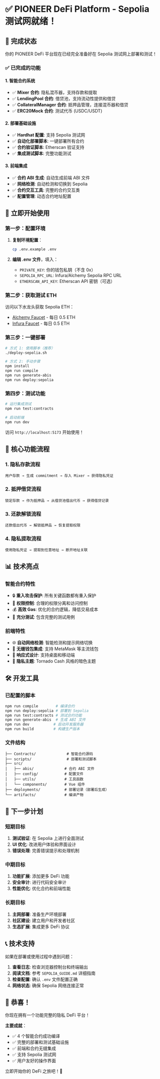 # ✅ PIONEER DeFi Platform - Sepolia 测试网就绪！

## 🎉 完成状态

你的 PIONEER DeFi 平台现在已经完全准备好在 Sepolia 测试网上部署和测试！

### ✅ 已完成的功能

#### 1. 智能合约系统
- ✅ **Mixer 合约**: 隐私混币器，支持存款和提取
- ✅ **LendingPool 合约**: 借贷池，支持流动性提供和借贷
- ✅ **CollateralManager 合约**: 抵押品管理，连接混币器和借贷
- ✅ **ERC20Mock 合约**: 测试代币 (USDC/USDT)

#### 2. 部署基础设施
- ✅ **Hardhat 配置**: 支持 Sepolia 测试网
- ✅ **自动化部署脚本**: 一键部署所有合约
- ✅ **合约验证脚本**: Etherscan 验证支持
- ✅ **集成测试脚本**: 完整功能测试

#### 3. 前端集成
- ✅ **合约 ABI 生成**: 自动生成前端 ABI 文件
- ✅ **网络检测**: 自动检测和切换到 Sepolia
- ✅ **合约交互工具**: 完整的合约交互类
- ✅ **配置管理**: 动态合约地址配置

## 🚀 立即开始使用

### 第一步：配置环境

1. **复制环境配置**：
   ```bash
   cp .env.example .env
   ```

2. **编辑 .env 文件**，填入：
   - `PRIVATE_KEY`: 你的钱包私钥（不含 0x）
   - `SEPOLIA_RPC_URL`: Infura/Alchemy Sepolia RPC URL
   - `ETHERSCAN_API_KEY`: Etherscan API 密钥（可选）

### 第二步：获取测试 ETH

访问以下水龙头获取 Sepolia ETH：
- [Alchemy Faucet](https://sepoliafaucet.com/) - 每日 0.5 ETH
- [Infura Faucet](https://www.infura.io/faucet/sepolia) - 每日 0.5 ETH

### 第三步：一键部署

```bash
# 方式 1: 使用脚本（推荐）
./deploy-sepolia.sh

# 方式 2: 手动步骤
npm install
npm run compile
npm run generate-abis
npm run deploy:sepolia
```

### 第四步：测试功能

```bash
# 运行集成测试
npm run test:contracts

# 启动前端
npm run dev
```

访问 `http://localhost:5173` 开始使用！

## 🔧 核心功能流程

### 1. 隐私存款流程
```
用户存款 → 生成 commitment → 存入 Mixer → 获得隐私凭证
```

### 2. 抵押借贷流程
```
锁定存款 → 作为抵押品 → 从借贷池借出代币 → 获得借贷记录
```

### 3. 还款解锁流程
```
还款借出代币 → 解锁抵押品 → 恢复提取权限
```

### 4. 隐私提取流程
```
使用隐私凭证 → 提取到任意地址 → 断开地址关联
```

## 📊 技术亮点

### 智能合约特性
- 🔒 **重入攻击保护**: 所有关键函数都有重入保护
- 🔐 **权限控制**: 合理的权限分离和访问控制
- 💰 **高效 Gas**: 优化的合约逻辑，降低交易成本
- 🧪 **充分测试**: 包含完整的测试用例

### 前端特性
- 🌐 **自动网络检测**: 智能检测和提示网络切换
- 🔗 **无缝钱包集成**: 支持 MetaMask 等主流钱包
- 📱 **响应式设计**: 支持桌面和移动端
- 🌙 **隐私主题**: Tornado Cash 风格的暗色主题

## 🛠️ 开发工具

### 已配置的脚本
```bash
npm run compile        # 编译合约
npm run deploy:sepolia # 部署到 Sepolia
npm run test:contracts # 测试合约功能
npm run generate-abis  # 生成 ABI 文件
npm run dev           # 启动开发服务器
npm run build         # 构建生产版本
```

### 文件结构
```
├── Contracts/              # 智能合约源码
├── scripts/                # 部署和测试脚本
├── src/
│   ├── abis/              # 合约 ABI 文件
│   ├── config/            # 配置文件
│   ├── utils/             # 工具函数
│   └── components/        # Vue 组件
├── deployments/           # 部署记录（部署后生成）
└── artifacts/             # 编译产物
```

## 🎯 下一步计划

### 短期目标
1. **测试验证**: 在 Sepolia 上进行全面测试
2. **UI 优化**: 改进用户体验和界面设计
3. **错误处理**: 完善错误提示和处理机制

### 中期目标
1. **功能扩展**: 添加更多 DeFi 功能
2. **安全审计**: 进行代码安全审计
3. **性能优化**: 优化合约和前端性能

### 长期目标
1. **主网部署**: 准备生产环境部署
2. **社区建设**: 建立用户和开发者社区
3. **生态扩展**: 集成更多 DeFi 协议

## 📞 技术支持

如果在部署或使用过程中遇到问题：

1. **查看日志**: 检查浏览器控制台和终端输出
2. **阅读文档**: 参考 `SEPOLIA_GUIDE.md` 详细指南
3. **检查配置**: 确认 `.env` 文件配置正确
4. **网络状态**: 确保 Sepolia 网络连接正常

## 🎊 恭喜！

你现在拥有一个功能完整的隐私 DeFi 平台！

**主要成就**：
- ✅ 4 个智能合约成功编译
- ✅ 完整的部署和测试基础设施  
- ✅ 前端和合约无缝集成
- ✅ 支持 Sepolia 测试网
- ✅ 用户友好的操作界面

立即开始你的 DeFi 之旅吧！🚀
